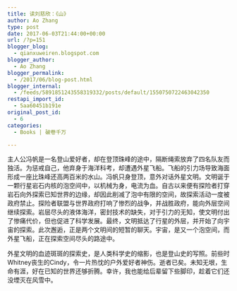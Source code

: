 ```yaml
---
title: 读刘慈欣：《山》
author: Ao Zhang
type: post
date: 2017-06-03T21:44:00+00:00
url: /?p=151
blogger_blog:
  - qianxuweiren.blogspot.com
blogger_author:
  - Ao Zhang
blogger_permalink:
  - /2017/06/blog-post.html
blogger_internal:
  - /feeds/5891851243558319332/posts/default/1550750722463042350
restapi_import_id:
  - 5aa60451b191e
original_post_id:
  - 6
categories:
  - Books | 破卷千万

---
```

主人公冯帆是一名登山爱好者，却在登顶珠峰的途中，隔断绳索放弃了四名队友而独活。为惩戒自己，他弃身于海洋科考，却遭遇外星飞船。飞船的引力场导致海面形成一座比珠峰还高两百米的水山。冯帆只身登顶，意外对话外星文明。文明诞于一颗行星岩石内核的泡空间中，以机械为身，电流为血。自古以来便有探险者打穿岩石向外探索已知世界的边缘，却因此削减了泡中有限的空间，故探索活动一度被政府禁止。探险者联盟与世界政府打响了惨烈的战争，并战胜政府，能向外层空间继续探索。岩层尽头的液体海洋，密封技术的缺失，对于引力的无知，使文明付出了惨痛代价，但也促进了科学发展。最终，文明抵达了行星的外层，并开始了向宇宙的探索。此次邂逅，正是两个文明间的短暂的聊天。宇宙，是又一个泡空间，而外星飞船，正在探索空间尽头的路途中。

外星文明的血迹斑斑的探索史，是人类科学史的缩影，也是登山史的写照。前些时Whitney丧生的Cindy，令一片热忱的户外爱好者神伤。逝者已矣。未知无垠，生命有涯，好在已知的世界还够折腾。幸许，我也能给后辈留下些脚印，趁着它们还没堙灭在风雪中。
